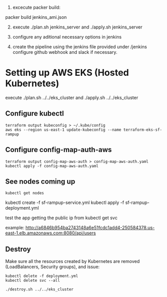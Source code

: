 1. excecute packer build:

packer build jenkins_ami.json

2. execute ./plan.sh jenkins_server  and ./apply.sh jenkins_server

3. configure any aditional necessary options in jenkins

4. create the pipeline using the jenkins file provided under /jenkins
configure github webhook and slack if necessary.



# Setting up AWS EKS (Hosted Kubernetes)

execute ./plan.sh ../../eks_cluster and ./apply.sh ../../eks_cluster

## Configure kubectl
```
terraform output kubeconfig > ~/.kube/config
aws eks --region us-east-1 update-kubeconfig --name terraform-eks-sf-rampup
```

## Configure config-map-auth-aws
```
terraform output config-map-aws-auth > config-map-aws-auth.yaml
kubectl apply -f config-map-aws-auth.yaml
```

## See nodes coming up
```
kubectl get nodes
```
kubectl create -f sf-rampup-service.yml 
kubectl apply -f sf-rampup-deployment.yml

test the app 
getting the public ip from 
kubectl get svc

example:
http://a6846b954ba2743148a6e51fcdc1add4-250584378.us-east-1.elb.amazonaws.com:8080/api/users

## Destroy
Make sure all the resources created by Kubernetes are removed (LoadBalancers, Security groups), and issue:
```
kubectl delete -f deployment.yml
kubectl delete svc --all

./destroy.sh ../../eks_cluster
```
